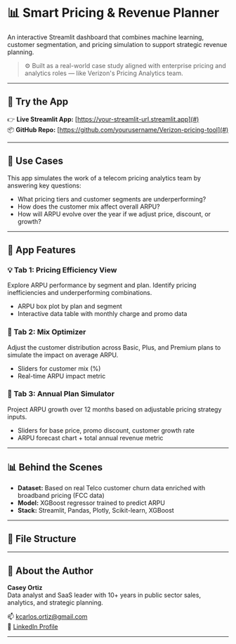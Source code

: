 # 📊 Smart Pricing & Revenue Planner

An interactive Streamlit dashboard that combines machine learning, customer segmentation, and pricing simulation to support strategic revenue planning.

> ⚙️ Built as a real-world case study aligned with enterprise pricing and analytics roles — like Verizon's Pricing Analytics team.

---

## 🚀 Try the App

👉 **Live Streamlit App:** [https://your-streamlit-url.streamlit.app](#)  
📦 **GitHub Repo:** [https://github.com/yourusername/Verizon-pricing-tool](#)

---

## 🎯 Use Cases

This app simulates the work of a telecom pricing analytics team by answering key questions:

- What pricing tiers and customer segments are underperforming?
- How does the customer mix affect overall ARPU?
- How will ARPU evolve over the year if we adjust price, discount, or growth?

---

## 🧱 App Features

### 💡 Tab 1: Pricing Efficiency View
Explore ARPU performance by segment and plan. Identify pricing inefficiencies and underperforming combinations.

- ARPU box plot by plan and segment
- Interactive data table with monthly charge and promo data

### 🔄 Tab 2: Mix Optimizer
Adjust the customer distribution across Basic, Plus, and Premium plans to simulate the impact on average ARPU.

- Sliders for customer mix (%)
- Real-time ARPU impact metric

### 📅 Tab 3: Annual Plan Simulator
Project ARPU growth over 12 months based on adjustable pricing strategy inputs.

- Sliders for base price, promo discount, customer growth rate
- ARPU forecast chart + total annual revenue metric

---

## 📊 Behind the Scenes

- **Dataset:** Based on real Telco customer churn data enriched with broadband pricing (FCC data)
- **Model:** XGBoost regressor trained to predict ARPU
- **Stack:** Streamlit, Pandas, Plotly, Scikit-learn, XGBoost

---

## 📁 File Structure


---

## 👋 About the Author

**Casey Ortiz**  
Data analyst and SaaS leader with 10+ years in public sector sales, analytics, and strategic planning.

📫 [kcarlos.ortiz@gmail.com](mailto:kcarlos.ortiz@gmail.com)  
🔗 [LinkedIn Profile](https://www.linkedin.com/in/YOUR-LINK)

---



